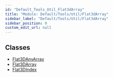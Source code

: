 ```yaml
---
id: "Default_Tools_Util_Flat3dArray"
title: "Module: Default/Tools/Util/Flat3dArray"
sidebar_label: "Default/Tools/Util/Flat3dArray"
sidebar_position: 0
custom_edit_url: null
---
```


## Classes

- [Flat3DAnyArray](../classes/Default_Tools_Util_Flat3dArray.Flat3DAnyArray.md)
- [Flat3DArray](../classes/Default_Tools_Util_Flat3dArray.Flat3DArray.md)
- [Flat3DIndex](../classes/Default_Tools_Util_Flat3dArray.Flat3DIndex.md)
